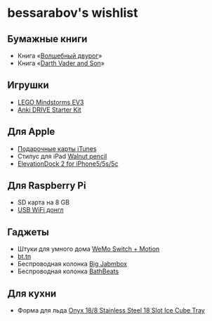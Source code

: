# bessarabov's wishlist

## Бумажные книги

 * Книга «[Волшебный двурог](http://www.ozon.ru/?context=search&text=%e2%ee%eb%f8%e5%e1%ed%fb%e9+%e4%e2%f3%f0%ee%e3)»
 * Книга «[Darth Vader and Son](http://www.amazon.com/gp/product/145210655X/ref=pe_55990_63132290_em_1p_0_ti)»

## Игрушки

 * [LEGO Mindstorms EV3](http://www.amazon.com/LEGO-6029291-Mindstorms-EV3-31313/dp/B00CWER3XY/)
 * [Anki DRIVE Starter Kit](http://www.amazon.com/Anki-DRIVE-Starter-Kit/dp/B00G6MWM1Q/)

## Для Apple

 * [Подарочные карты iTunes](https://money.yandex.ru/games/shop.xml?scid=5503)
 * Стилус для iPad [Walnut pencil](http://www.fiftythree.com/pencil)
 * [ElevationDock 2 for iPhone5/5s/5c](http://www.elevationlab.com/products/elevationdock-for-iphone5)

## Для Raspberry Pi

 * SD карта на 8 GB
 * [USB WiFi донгл](http://amperka.ru/product/wi-pi)

## Гаджеты

 * Штуки для умного дома [WeMo Switch + Motion](http://www.belkin.com/us/F5Z0340-Belkin/p/P-F5Z0340/)
 * [bt.tn](http://bt.tn/)
 * Беспроводная колонка [Big Jabmbox](https://jawbone.com/speakers/bigjambox)
 * Беспроводная колонка [BathBeats](http://bathbeats.ru/scripts/product_page.php?id=1)

## Для кухни

 * Форма для льда [Onyx 18/8 Stainless Steel 18 Slot Ice Cube Tray](http://www.amazon.com/Onyx-Stainless-Steel-Slot-Cube/dp/B0027V9OR0/)
